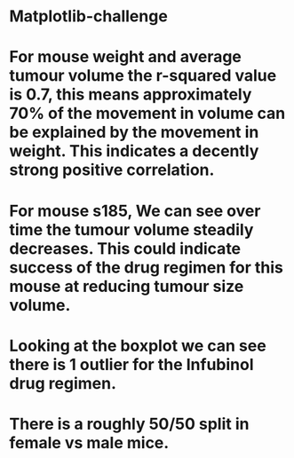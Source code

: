 # Matplotlib-challenge
# For mouse weight and average tumour volume the r-squared value is 0.7, this means approximately 70% of the movement in volume can be explained by the movement in weight. This indicates a decently strong positive correlation.
# For mouse s185, We can see over time the tumour volume steadily decreases. This could indicate success of the drug regimen for this mouse at reducing tumour size volume.
# Looking at the boxplot we can see there is 1 outlier for the Infubinol drug regimen.
# There is a roughly 50/50 split in female vs male mice.
